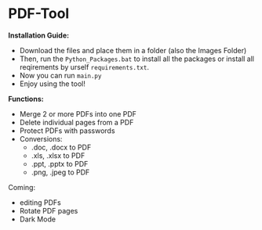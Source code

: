 # PDF-Tool

**Installation Guide:**
  - Download the files and place them in a folder (also the Images Folder)
  - Then, run the `Python_Packages.bat` to install all the packages or install all reqirements by urself `requirements.txt`.
  - Now you can run `main.py`
  - Enjoy using the tool!
  

**Functions:**
  - Merge 2 or more PDFs into one PDF
  - Delete individual pages from a PDF
  - Protect PDFs with passwords
  - Conversions:
    - .doc, .docx to PDF
    - .xls, .xlsx to PDF
    - .ppt, .pptx to PDF
    - .png, .jpeg to PDF
    
Coming:

- editing PDFs
- Rotate PDF pages
- Dark Mode



